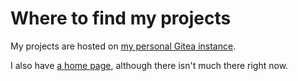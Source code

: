 # Where to find my projects
My projects are hosted on [my personal Gitea instance](https://jtm.dev/code/james).

I also have [a home page](https://jtm.dev), although there isn't much there right now.
